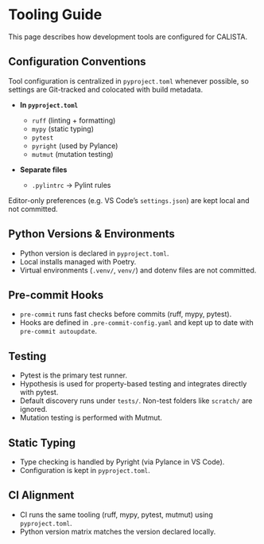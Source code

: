 # Tooling Guide

This page describes how development tools are configured for CALISTA.

## Configuration Conventions

Tool configuration is centralized in `pyproject.toml` whenever possible, so settings are Git-tracked and colocated with build metadata.

- **In `pyproject.toml`**
    - `ruff` (linting + formatting)
    - `mypy` (static typing)
    - `pytest`
    - `pyright` (used by Pylance)
    - `mutmut` (mutation testing)

- **Separate files**
    - `.pylintrc` → Pylint rules

Editor-only preferences (e.g. VS Code’s `settings.json`) are kept local and not committed.

## Python Versions & Environments

- Python version is declared in `pyproject.toml`.
- Local installs managed with Poetry.
- Virtual environments (`.venv/`, `venv/`) and dotenv files are not committed.

## Pre-commit Hooks

- `pre-commit` runs fast checks before commits (ruff, mypy, pytest).
- Hooks are defined in `.pre-commit-config.yaml` and kept up to date with `pre-commit autoupdate`.

## Testing

- Pytest is the primary test runner.
- Hypothesis is used for property-based testing and integrates directly with pytest.
- Default discovery runs under `tests/`. Non-test folders like `scratch/` are ignored.
- Mutation testing is performed with Mutmut.

## Static Typing

- Type checking is handled by Pyright (via Pylance in VS Code).
- Configuration is kept in `pyproject.toml`.

## CI Alignment

- CI runs the same tooling (ruff, mypy, pytest, mutmut) using `pyproject.toml`.
- Python version matrix matches the version declared locally.
